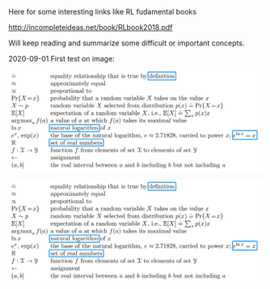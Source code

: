 Here for some interesting links like RL fudamental books

http://incompleteideas.net/book/RLbook2018.pdf

Will keep reading and summarize some difficult or important concepts.

2020-09-01
First test on image:

![Note of the Notation](https://github.com/Inception95/Expelliarmus/blob/master/Books/Images/Notation_part_I.png?raw=true)

<img src="https://github.com/Inception95/Expelliarmus/blob/master/Books/Images/Notation_part_I.png" width=800/>

